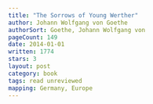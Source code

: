 ```yaml
---
title: "The Sorrows of Young Werther"
author: Johann Wolfgang von Goethe
authorSort: Goethe, Johann Wolfgang von
pageCount: 149
date: 2014-01-01
written: 1774
stars: 3
layout: post
category: book
tags: read unreviewed
mapping: Germany, Europe
---
```

